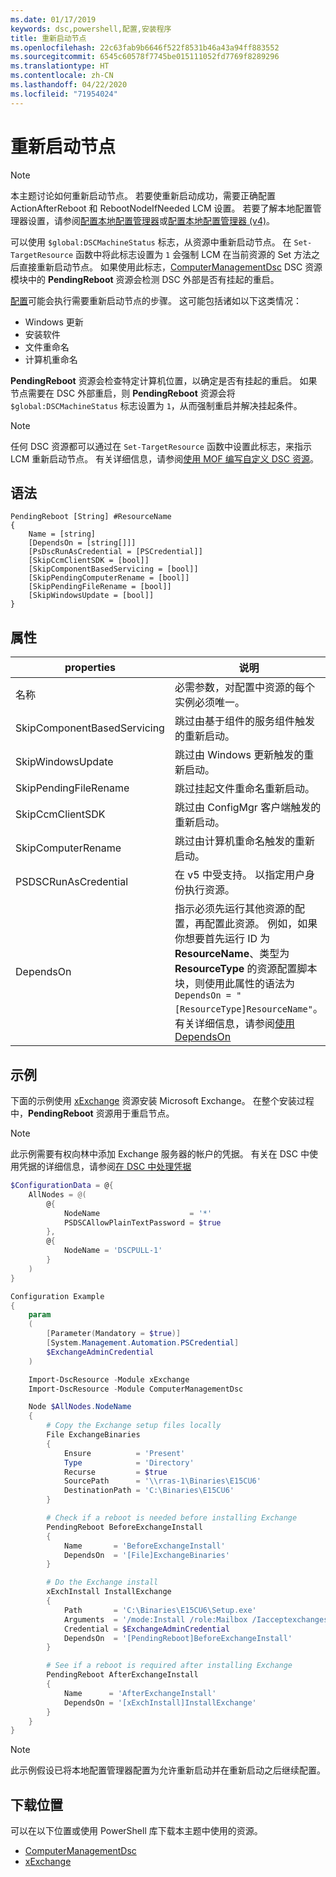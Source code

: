 ```yaml
---
ms.date: 01/17/2019
keywords: dsc,powershell,配置,安装程序
title: 重新启动节点
ms.openlocfilehash: 22c63fab9b6646f522f8531b46a43a94ff883552
ms.sourcegitcommit: 6545c60578f7745be015111052fd7769f8289296
ms.translationtype: HT
ms.contentlocale: zh-CN
ms.lasthandoff: 04/22/2020
ms.locfileid: "71954024"
---
```

# <a name="reboot-a-node"></a>重新启动节点

> [!NOTE]
> 本主题讨论如何重新启动节点。 若要使重新启动成功，需要正确配置 ActionAfterReboot  和 RebootNodeIfNeeded  LCM 设置。
> 若要了解本地配置管理器设置，请参阅[配置本地配置管理器](../managing-nodes/metaConfig.md)或[配置本地配置管理器 (v4)](../managing-nodes/metaConfig4.md)。

可以使用 `$global:DSCMachineStatus` 标志，从资源中重新启动节点。 在 `Set-TargetResource` 函数中将此标志设置为 `1` 会强制 LCM 在当前资源的 Set 方法之后直接重新启动节点。 如果使用此标志，[ComputerManagementDsc](https://github.com/PowerShell/ComputerManagementDsc) DSC 资源模块中的 **PendingReboot** 资源会检测 DSC 外部是否有挂起的重启。

[配置](configurations.md)可能会执行需要重新启动节点的步骤。 这可能包括诸如以下这类情况：

- Windows 更新
- 安装软件
- 文件重命名
- 计算机重命名

**PendingReboot** 资源会检查特定计算机位置，以确定是否有挂起的重启。 如果节点需要在 DSC 外部重启，则 **PendingReboot** 资源会将 `$global:DSCMachineStatus` 标志设置为 `1`，从而强制重启并解决挂起条件。

> [!NOTE]
> 任何 DSC 资源都可以通过在 `Set-TargetResource` 函数中设置此标志，来指示 LCM 重新启动节点。 有关详细信息，请参阅[使用 MOF 编写自定义 DSC 资源](../resources/authoringResourceMOF.md)。

## <a name="syntax"></a>语法

```
PendingReboot [String] #ResourceName
{
    Name = [string]
    [DependsOn = [string[]]]
    [PsDscRunAsCredential = [PSCredential]]
    [SkipCcmClientSDK = [bool]]
    [SkipComponentBasedServicing = [bool]]
    [SkipPendingComputerRename = [bool]]
    [SkipPendingFileRename = [bool]]
    [SkipWindowsUpdate = [bool]]
}
```

## <a name="properties"></a>属性

| properties | 说明 |
| --- | --- |
| 名称| 必需参数，对配置中资源的每个实例必须唯一。|
| SkipComponentBasedServicing | 跳过由基于组件的服务组件触发的重新启动。 |
| SkipWindowsUpdate | 跳过由 Windows 更新触发的重新启动。|
| SkipPendingFileRename | 跳过挂起文件重命名重新启动。 |
| SkipCcmClientSDK | 跳过由 ConfigMgr 客户端触发的重新启动。 |
| SkipComputerRename | 跳过由计算机重命名触发的重新启动。 |
| PSDSCRunAsCredential | 在 v5 中受支持。 以指定用户身份执行资源。 |
| DependsOn | 指示必须先运行其他资源的配置，再配置此资源。 例如，如果你想要首先运行 ID 为 **ResourceName**、类型为 **ResourceType** 的资源配置脚本块，则使用此属性的语法为 `DependsOn = "[ResourceType]ResourceName"`。 有关详细信息，请参阅[使用 DependsOn](resource-depends-on.md)|

## <a name="example"></a>示例

下面的示例使用 [xExchange](https://github.com/PowerShell/xExchange) 资源安装 Microsoft Exchange。
在整个安装过程中，**PendingReboot** 资源用于重启节点。

> [!NOTE]
> 此示例需要有权向林中添加 Exchange 服务器的帐户的凭据。 有关在 DSC 中使用凭据的详细信息，请参阅[在 DSC 中处理凭据](../configurations/configDataCredentials.md)

```powershell
$ConfigurationData = @{
    AllNodes = @(
        @{
            NodeName                    = '*'
            PSDSCAllowPlainTextPassword = $true
        },
        @{
            NodeName = 'DSCPULL-1'
        }
    )
}

Configuration Example
{
    param
    (
        [Parameter(Mandatory = $true)]
        [System.Management.Automation.PSCredential]
        $ExchangeAdminCredential
    )

    Import-DscResource -Module xExchange
    Import-DscResource -Module ComputerManagementDsc

    Node $AllNodes.NodeName
    {
        # Copy the Exchange setup files locally
        File ExchangeBinaries
        {
            Ensure          = 'Present'
            Type            = 'Directory'
            Recurse         = $true
            SourcePath      = '\\rras-1\Binaries\E15CU6'
            DestinationPath = 'C:\Binaries\E15CU6'
        }

        # Check if a reboot is needed before installing Exchange
        PendingReboot BeforeExchangeInstall
        {
            Name       = 'BeforeExchangeInstall'
            DependsOn  = '[File]ExchangeBinaries'
        }

        # Do the Exchange install
        xExchInstall InstallExchange
        {
            Path       = 'C:\Binaries\E15CU6\Setup.exe'
            Arguments  = '/mode:Install /role:Mailbox /Iacceptexchangeserverlicenseterms'
            Credential = $ExchangeAdminCredential
            DependsOn  = '[PendingReboot]BeforeExchangeInstall'
        }

        # See if a reboot is required after installing Exchange
        PendingReboot AfterExchangeInstall
        {
            Name      = 'AfterExchangeInstall'
            DependsOn = '[xExchInstall]InstallExchange'
        }
    }
}
```

> [!NOTE]
> 此示例假设已将本地配置管理器配置为允许重新启动并在重新启动之后继续配置。

## <a name="where-to-download"></a>下载位置

可以在以下位置或使用 PowerShell 库下载本主题中使用的资源。

- [ComputerManagementDsc](https://github.com/PowerShell/ComputerManagementDsc)
- [xExchange](https://github.com/PowerShell/xExchange)
